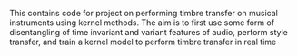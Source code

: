 This contains code for project on performing timbre transfer on musical instruments using kernel methods.
The aim is to first use some form of disentangling of time invariant and variant features of audio, perform style transfer,
and train a kernel model to perform timbre transfer in real time
